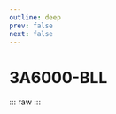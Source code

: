 ```yaml
---
outline: deep
prev: false
next: false
---
```

# 3A6000-BLL

::: raw
<ClientOnly>
    <CpuTable chips="3A6000-BLL" />
</ClientOnly>
:::

<script setup>
    import CpuTable from "@/.vitepress/theme/components/chips/cpu_table.vue"
</script>
